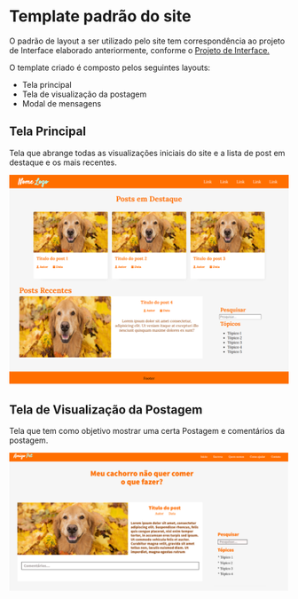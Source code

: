 # Template padrão do site

O padrão de layout a ser utilizado pelo site tem correspondência ao projeto de Interface elaborado anteriormente, conforme o <a href="04-Projeto de Interface.md"> Projeto de Interface.</a>

O template criado é composto pelos seguintes layouts: 

- Tela principal
- Tela de visualização da postagem
- Modal de mensagens


## Tela Principal
Tela que abrange todas as visualizações iniciais do site e a lista de post em destaque e os mais recentes.

![Home](img/template-home.png)

## Tela de Visualização da Postagem 
Tela que tem como objetivo mostrar uma certa Postagem e comentários da postagem. 

![Home](img/template-postagem.png)
